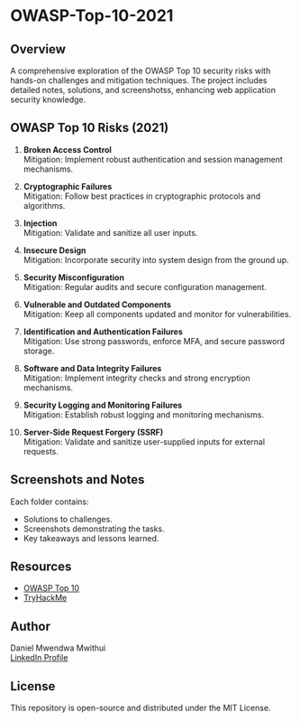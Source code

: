 # OWASP-Top-10-2021


## Overview
A comprehensive exploration of the OWASP Top 10 security risks with hands-on challenges and mitigation techniques. The project includes detailed notes, solutions, and screenshotss, enhancing web application security knowledge.

## OWASP Top 10 Risks (2021)
1. **Broken Access Control**  
   Mitigation: Implement robust authentication and session management mechanisms.
   
2. **Cryptographic Failures**  
   Mitigation: Follow best practices in cryptographic protocols and algorithms.
   
3. **Injection**  
   Mitigation: Validate and sanitize all user inputs.
   
4. **Insecure Design**  
   Mitigation: Incorporate security into system design from the ground up.
   
5. **Security Misconfiguration**  
   Mitigation: Regular audits and secure configuration management.
   
6. **Vulnerable and Outdated Components**  
   Mitigation: Keep all components updated and monitor for vulnerabilities.
   
7. **Identification and Authentication Failures**  
   Mitigation: Use strong passwords, enforce MFA, and secure password storage.
   
8. **Software and Data Integrity Failures**  
   Mitigation: Implement integrity checks and strong encryption mechanisms.
   
9. **Security Logging and Monitoring Failures**  
   Mitigation: Establish robust logging and monitoring mechanisms.
   
10. **Server-Side Request Forgery (SSRF)**  
    Mitigation: Validate and sanitize user-supplied inputs for external requests.

## Screenshots and Notes
Each folder contains:
- Solutions to challenges.
- Screenshots demonstrating the tasks.
- Key takeaways and lessons learned.

## Resources
- [OWASP Top 10](https://owasp.org/Top10/)
- [TryHackMe](https://tryhackme.com)

## Author
Daniel Mwendwa Mwithui  
[LinkedIn Profile](https://www.linkedin.com/in/daniel-mwendwa-bsc-a475311b7/)

## License
This repository is open-source and distributed under the MIT License.


